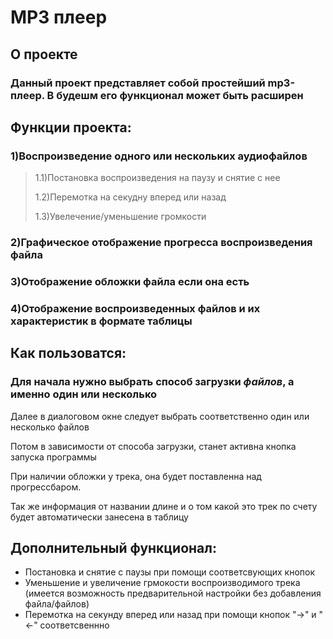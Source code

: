 # MP3 плеер

## О проекте

### Данный проект представляет собой простейший mp3-плеер. В будешм его функционал может быть расширен

## Функции проекта:

### 1)Воспроизведение одного или нескольких аудиофайлов

>1.1)Постановка воспроизведения на паузу и снятие с нее
>
>1.2)Перемотка на секудну вперед или назад
>
>1.3)Увелечение/уменьшение громкости
>
### 2)Графическое отображение прогресса воспроизведения файла
### 3)Отображение обложки файла если она есть
### 4)Отображение воспроизведенных файлов и их характеристик в формате таблицы

## Как пользоватся:

### Для начала нужно выбрать способ загрузки _файлов_, а именно один или несколько

Далее в диалоговом окне следует выбрать соответственно один или несколько файлов

Потом в зависимости от способа загрузки, станет активна кнопка запуска программы

При наличии обложки у трека, она будет поставленна над прогрессбаром.

Так же информация от названии длине и о том какой это
трек по счету будет автоматически занесена в таблицу

## Дополнительный функционал:
- Постановка и снятие с паузы при помощи соответсвующих кнопок
- Уменьшение и увеличение грмокости воспроизводимого трека (имеется возможность предварительной настройки без добавления файла/файлов)
- Перемотка на секунду вперед или назад при помощи кнопок "->" и "<-" соответсвеннно
